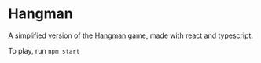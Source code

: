# Hangman

A simplified version of the [Hangman](https://en.wikipedia.org/wiki/Hangman_%28game%29) game, made with react and typescript.

To play, run `npm start`
